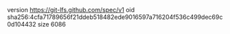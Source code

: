version https://git-lfs.github.com/spec/v1
oid sha256:4cfa71789656f21ddeb518482ede9016597a716204f536c499dec69c0d104432
size 6086
